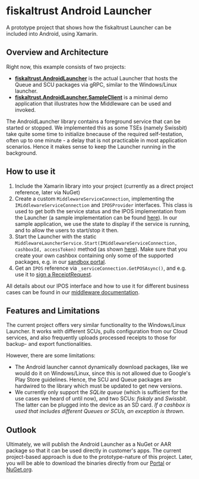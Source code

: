 # fiskaltrust Android Launcher
A prototype project that shows how the fiskaltrust Launcher can be included into Android, using Xamarin.

## Overview and Architecture
Right now, this example consists of two projects: 
- **[fiskaltrust.AndroidLauncher](src/fiskaltrust.Launcher.Android)** is the actual Launcher that hosts the Queue and SCU packages via gRPC, similar to the Windows/Linux launcher.
- **[fiskaltrust.AndroidLauncher.SampleClient](src/fiskaltrust.Launcher.Android.SampleClient)** is a minimal demo application that illustrates how  the Middleware can be used and invoked.

The AndroidLauncher library contains a foreground service that can be started or stopped. We implemented this as some TSEs (namely Swissbit) take quite some time to initialize bnecause of the required self-testation, often up to one minute - a delay that is not practicable in most application scenarios. Hence it makes sense to keep the Launcher running in the background. 

## How to use it
1. Include the Xamarin library into your project (currently as a direct project reference, later via NuGet)
2. Create a custom `MiddlewareServiceConnection`, implementing the `IMiddlewareServiceConnection` and `IPOSProvider` interfaces. This class is used to get both the service status and the IPOS implementation from the Launcher (a sample implementation can be found [here](https://github.com/fiskaltrust/middleware-launcher-android/blob/master/src/fiskaltrust.Launcher.Android.SampleClient/MiddlewareServiceConnection.cs)). In our sample application, we use the state to display if the service is running, and to allow the users to start/stop it then.
3. Start the Launcher with the static `MiddlewareLauncherService.Start(IMiddlewareServiceConnection, cashboxId, accessToken)` method (as shown [here](https://github.com/fiskaltrust/middleware-launcher-android/blob/master/src/fiskaltrust.Launcher.Android.SampleClient/MainActivity.cs#L39)). Make sure that you create your own cashbox containing only some of the supported packages, e.g. in our [sandbox portal](https://portal-sandbox.fiskaltrust.cloud).
4. Get an `IPOS` reference via `_serviceConnection.GetPOSAsync()`, and e.g. use it to [sign a ReceiptRequest](https://github.com/fiskaltrust/middleware-launcher-android/blob/master/src/fiskaltrust.Launcher.Android.SampleClient/MainActivity.cs#L114).

All details about our IPOS interface and how to use it for different business cases can be found in our [middleware documentation](https://docs.fiskaltrust.cloud/doc/interface-doc/doc/general/general.html).

## Features and Limitations
The current project offers very similar functionality to the Windows/Linux Launcher. It works with different SCUs, pulls configuration from our Cloud services, and also frequently uploads processed receipts to those for backup- and export functionalities.

However, there are some limitations:
- The Android launcher cannot dynamically download packages, like we would do it on Windows/Linux, since this is not allowed due to Google's Play Store guidelines. Hence, the SCU and Queue packages are hardwired to the library which must be updated to get new versions.
- We currently only support the _SQLite queue_ (which is sufficient for the use cases we heard of until now), and two SCUs: _fiskaly_ and _Swissbit_. The latter can be plugged into the device as an SD card. _If a cashbox is used that includes different Queues or SCUs, an exception is thrown_.

## Outlook
Ultimately, we will publish the Android Launcher as a NuGet or AAR package so that it can be used directly in customer's apps. The current project-based approach is due to the prototype-nature of this project. Later, you will be able to download the binaries directly from our [Portal](https://portal.fiskaltrust.de) or [NuGet.org](https://nuget.org).
